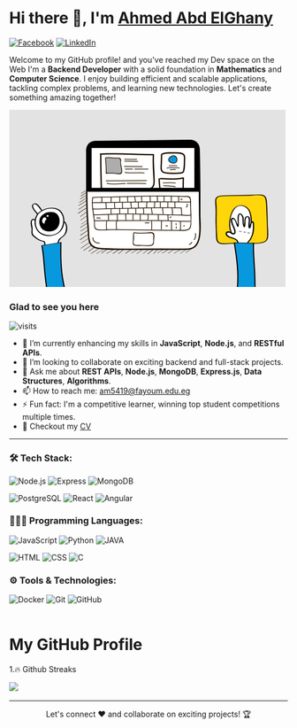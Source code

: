 # Hi there 👋, I'm [Ahmed Abd ElGhany](mailto:am5419@fayoum.edu.eg)

[![Facebook](https://img.shields.io/badge/-Facebook-1877F2?style=for-the-badge&logo=facebook&logoColor=white)](https://facebook.com/realahmedabdelghany)
[![LinkedIn](https://img.shields.io/badge/-LinkedIn-0077B5?style=for-the-badge&logo=linkedin&logoColor=white)](https://www.linkedin.com/in/realahmedabdelghany/)

Welcome to my GitHub profile! and you've reached my Dev space on the Web I'm a **Backend Developer** with a solid foundation in **Mathematics** and **Computer Science**. I enjoy building efficient and scalable applications, tackling complex problems, and learning new technologies. Let's create something amazing together!

![Coding GIF](https://github.com/Fighteros/fighteros/blob/newreadme/giphy.gif?raw=true)

### Glad to see you here

![visits](https://komarev.com/ghpvc/?username=Fighteros&style=for-the-badge&logo&color=blue)

- 🌱 I’m currently enhancing my skills in **JavaScript**, **Node.js**, and **RESTful APIs**.
- 👯 I’m looking to collaborate on exciting backend and full-stack projects.
- 💬 Ask me about **REST APIs**, **Node.js**, **MongoDB**, **Express.js**, **Data Structures**, **Algorithms**.
- 📫 How to reach me: [am5419@fayoum.edu.eg](mailto:am5419@fayoum.edu.eg)
- ⚡ Fun fact: I'm a competitive learner, winning top student competitions multiple times.
- 📝 Checkout my [CV](https://github.com/fighteros/fighteros/blob/master/cv.pdf)

---

### 🛠 Tech Stack:

![Node.js](https://img.shields.io/badge/-Node.js-339933?style=for-the-badge&logo=node.js&logoColor=303030)
![Express](https://img.shields.io/badge/-Express.js-000000?style=for-the-badge&logo=express.js&logoColor=white)
![MongoDB](https://img.shields.io/badge/-MongoDB-47A248?style=for-the-badge&logo=mongodb&logoColor=4A5F5A)

![PostgreSQL](https://img.shields.io/badge/-PostgreSQL-336791?style=for-the-badge&logo=postgresql&logoColor=white)
![React](https://img.shields.io/badge/-React-61DAFB?style=for-the-badge&logo=React&logoColor=black)
![Angular](https://img.shields.io/badge/-Angular-C21322?style=for-the-badge&logo=Angular&logoColor=white)

### 🧑🏻‍💻 Programming Languages:

![JavaScript](https://img.shields.io/badge/-JavaScript-%23323330?style=for-the-badge&logo=javascript&logoColor=%23F7DF1E)
![Python](https://img.shields.io/badge/-Python-4B8BBE?style=for-the-badge&logo=python&logoColor=yellow)
![JAVA](https://img.shields.io/badge/-JAVA-F80000?style=for-the-badge&logo=oracle&logoColor=yellow)

![HTML](https://img.shields.io/badge/-HTML-E44D26?style=for-the-badge&logo=html5&logoColor=white)
![CSS](https://img.shields.io/badge/-CSS-1572B6?style=for-the-badge&logo=css3&logoColor=white)
![C](https://img.shields.io/badge/-C-00599C?style=for-the-badge&logo=c&logoColor=white)

### ⚙️</i> Tools & Technologies:

![Docker](https://img.shields.io/badge/-Docker-2496ED?style=for-the-badge&logo=docker&logoColor=white)
![Git](https://img.shields.io/badge/-Git-F05032?style=for-the-badge&logo=git&logoColor=white)
![GitHub](https://img.shields.io/badge/-GitHub-181717?style=for-the-badge&logo=github&logoColor=white)
<br/><br/>

# My GitHub Profile

1.🔥 Github Streaks

<img height="180em" src="https://github-readme-streak-stats.herokuapp.com/?user=fighteros&theme=onedark" />

<br />

<!-- 2.📅 Github stats

<img height="180em" src="https://github-readme-stats.vercel.app/api?username=fighteros&show_icons=true&hide_title=true&theme=onedark" />

3.🏆 Github trophy

<img height="180em" src="https://github-profile-trophy.vercel.app/?username=yourusername&theme=onedark" />
<br/> -->

---

<div align="center">
Let's connect ❤️ and collaborate on exciting projects! 🏆
</div>
